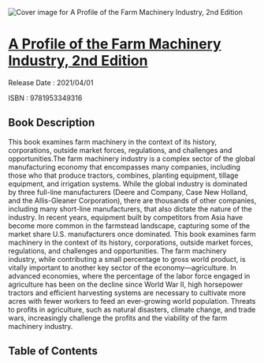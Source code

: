 ![Cover image for A Profile of the Farm Machinery Industry, 2nd Edition](https://imgdetail.ebookreading.net/cover/cover/202109/EB9781953349316.jpg)

[A Profile of the Farm Machinery Industry, 2nd Edition](https://ebookreading.net/view/book/A+Profile+of+the+Farm+Machinery+Industry%2C+2nd+Edition-EB9781953349316_1.html "A Profile of the Farm Machinery Industry, 2nd Edition")
====================================================================================================================

Release Date : 2021/04/01

ISBN : 9781953349316

Book Description
-----------------

This book examines farm machinery in the context of its history, corporations, outside market forces, regulations, and challenges and opportunities.The farm machinery industry is a complex sector of the global manufacturing economy that encompasses many companies, including those who that produce tractors, combines, planting equipment, tillage equipment, and irrigation systems. While the global industry is dominated by three full-line manufacturers (Deere and Company, Case New Holland, and the Allis-Gleaner Corporation), there are thousands of other companies, including many short-line manufacturers, that also dictate the nature of the industry. In recent years, equipment built by competitors from Asia have become more common in the farmstead landscape, capturing some of the market share U.S. manufacturers once dominated. This book examines farm machinery in the context of its history, corporations, outside market forces, regulations, and challenges and opportunities.
The farm machinery industry, while contributing a small percentage to gross world product, is vitally important to another key sector of the economy—agriculture. In advanced economies, where the percentage of the labor force engaged in agriculture has been on the decline since World War II, high horsepower tractors and efficient harvesting systems are necessary to cultivate more acres with fewer workers to feed an ever-growing world population. Threats to profits in agriculture, such as natural disasters, climate change, and trade wars, increasingly challenge the profits and the viability of the farm machinery industry.


Table of Contents
-----------------

